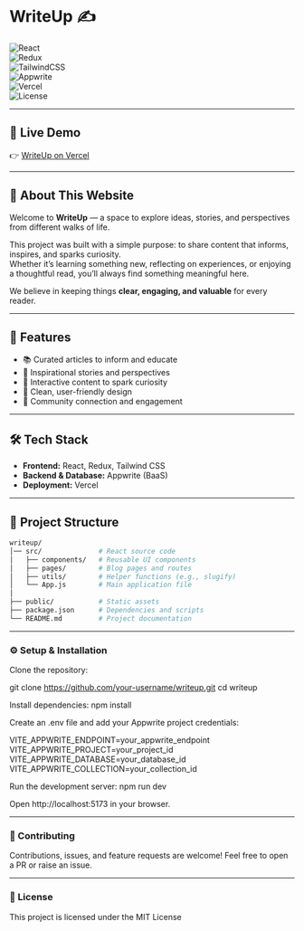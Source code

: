 # WriteUp ✍️  

![React](https://img.shields.io/badge/Frontend-React-blue?logo=react)  
![Redux](https://img.shields.io/badge/State-Redux-purple?logo=redux)  
![TailwindCSS](https://img.shields.io/badge/Style-TailwindCSS-38B2AC?logo=tailwindcss)  
![Appwrite](https://img.shields.io/badge/Backend-Appwrite-EA4FFF?logo=appwrite)  
![Vercel](https://img.shields.io/badge/Deployed%20on-Vercel-black?logo=vercel)  
![License](https://img.shields.io/badge/License-MIT-green)  

---

## 🔗 Live Demo
👉 [WriteUp on Vercel](https://write-up-two.vercel.app/)  

---

## 📖 About This Website
Welcome to **WriteUp** — a space to explore ideas, stories, and perspectives from different walks of life.  

This project was built with a simple purpose: to share content that informs, inspires, and sparks curiosity.  
Whether it’s learning something new, reflecting on experiences, or enjoying a thoughtful read, you’ll always find something meaningful here.  

We believe in keeping things **clear, engaging, and valuable** for every reader.  

---

## 🚀 Features
- 📚 Curated articles to inform and educate  
- 🌟 Inspirational stories and perspectives  
- 🔄 Interactive content to spark curiosity  
- 🎨 Clean, user-friendly design  
- 🤝 Community connection and engagement  

---

## 🛠️ Tech Stack
- **Frontend:** React, Redux, Tailwind CSS  
- **Backend & Database:** Appwrite (BaaS)  
- **Deployment:** Vercel  

---

## 📂 Project Structure
```bash
writeup/
│── src/              # React source code
│   ├── components/   # Reusable UI components
│   ├── pages/        # Blog pages and routes
│   ├── utils/        # Helper functions (e.g., slugify)
│   └── App.js        # Main application file
│
├── public/           # Static assets
├── package.json      # Dependencies and scripts
└── README.md         # Project documentation
```
---

### ⚙️ Setup & Installation

Clone the repository:

git clone https://github.com/your-username/writeup.git
cd writeup


Install dependencies:
npm install


Create an .env file and add your Appwrite project credentials:

VITE_APPWRITE_ENDPOINT=your_appwrite_endpoint
VITE_APPWRITE_PROJECT=your_project_id
VITE_APPWRITE_DATABASE=your_database_id
VITE_APPWRITE_COLLECTION=your_collection_id


Run the development server:
npm run dev


Open http://localhost:5173 in your browser.

---

### 🤝 Contributing

Contributions, issues, and feature requests are welcome!
Feel free to open a PR or raise an issue.

---

### 📜 License
This project is licensed under the MIT License
